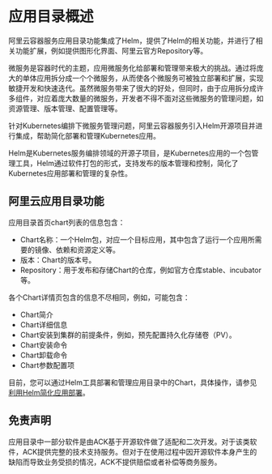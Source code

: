 # 应用目录概述

阿里云容器服务应用目录功能集成了Helm，提供了Helm的相关功能，并进行了相关功能扩展，例如提供图形化界面、阿里云官方Repository等。

微服务是容器时代的主题，应用微服务化给部署和管理带来极大的挑战。通过将庞大的单体应用拆分成一个个微服务，从而使各个微服务可被独立部署和扩展，实现敏捷开发和快速迭代。虽然微服务带来了很大的好处，但同时，由于应用拆分成许多组件，对应着庞大数量的微服务，开发者不得不面对这些微服务的管理问题，如资源管理、版本管理、配置管理等。

针对Kubernetes编排下微服务管理问题，阿里云容器服务引入Helm开源项目并进行集成，帮助简化部署和管理Kubernetes应用。

Helm是Kubernetes服务编排领域的开源子项目，是Kubernetes应用的一个包管理工具，Helm通过软件打包的形式，支持发布的版本管理和控制，简化了Kubernetes应用部署和管理的复杂性。

## 阿里云应用目录功能

应用目录首页chart列表的信息包含：

-   Chart名称：一个Helm包，对应一个目标应用，其中包含了运行一个应用所需要的镜像、依赖和资源定义等。
-   版本：Chart的版本号。
-   Repository：用于发布和存储Chart的仓库，例如官方仓库stable、incubator等。

各个Chart详情页包含的信息不尽相同，例如，可能包含：

-   Chart简介
-   Chart详细信息
-   Chart安装到集群的前提条件，例如，预先配置持久化存储卷（PV）。
-   Chart安装命令
-   Chart卸载命令
-   Chart参数配置项

目前，您可以通过Helm工具部署和管理应用目录中的Chart，具体操作，请参见[利用Helm简化应用部署](/cn.zh-CN/Kubernetes集群用户指南/应用管理/利用Helm简化应用部署.md)。

## 免责声明

应用目录中一部分软件是由ACK基于开源软件做了适配和二次开发。对于该类软件，ACK提供完整的技术支持服务。但对于在使用过程中因开源软件本身产生的缺陷而导致业务受损的情况，ACK不提供赔偿或者补偿等商务服务。

